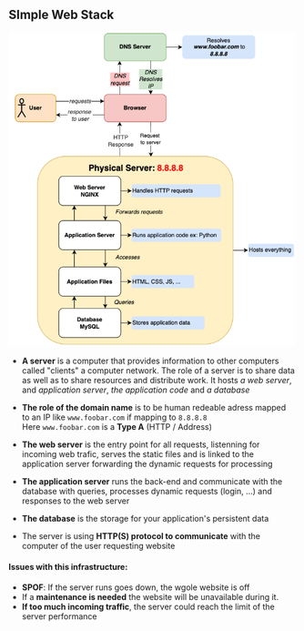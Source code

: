 ## SImple Web Stack
![simple](https://github.com/vlldnt/holbertonschool-system_engineering-devops/blob/main/web_infrastructure_design/0-simple_web_stack.png?raw=true)

- **A server** is a computer that provides information to other computers called "clients" a computer network. The role of a server is to share data as well as to share resources and distribute work. It hosts *a web server*, and *application server*, *the application code* and *a database*

- **The role of the domain name** is to be human redeable adress mapped to an IP like `www.foobar.com` if mapping to `8.8.8.8`<br>
Here `www.foobar.com` is a **Type A** (HTTP / Address)

- **The web server** is the entry point for all requests, listenning for incoming web trafic, serves the static files and is linked to the application server forwarding the dynamic requests for processing

- **The application server** runs the back-end and communicate with the database with queries, processes dynamic requests (login, ...) and responses to the web server

- **The database** is the storage for your application's persistent data

- The server is using **HTTP(S) protocol to communicate** with the computer of the user requesting website


#### Issues with this infrastructure:
 - **SPOF**: If the server runs goes down, the wgole website is off
 - If a **maintenance is needed** the website will be unavailable during it.
 - **If too much incoming traffic**, the server could reach the limit of the server performance
